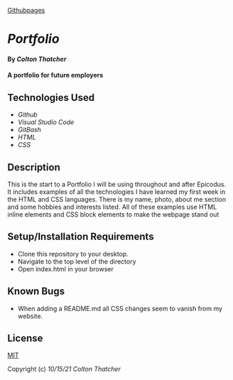 [Githubpages](https://github.com/Coltthatcher/portfolio-landing-page/deployments/activity_log?environment=github-pages)

# _Portfolio_

#### By _**Colton Thatcher**_

#### A portfolio for future employers

## Technologies Used

* _Github_
* _Visual Studio Code_
* _GitBash_
* _HTML_
* _CSS_

## Description

 This is the start to a Portfolio I will be using throughout and after Epicodus. It includes examples of all the technologies I have learned my first week in the HTML and CSS languages. There is my name, photo, about me section and some hobbies and interests listed. All of these examples use HTML inline elements and CSS block elements to make the webpage stand out

## Setup/Installation Requirements

* Clone this repository to your desktop.
* Navigate to the top level of the directory
* Open index.html in your browser

## Known Bugs

* When adding a README.md all CSS changes seem to vanish from my website.

## License

[MIT](https://en.wikipedia.org/wiki/MIT_License)

Copyright (c) _10/15/21_ _Colton Thatcher_
